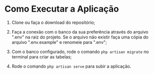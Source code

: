 # Como Executar a Aplicação

1. Clone ou faça o download do repositório;

1. Faça a conexão com o banco da sua preferência através do arquivo ".env" na raiz do projeto. Se o arquivo não existir faça uma cópia do arquivo ".env.example" e renomeie para ".env";

1. Com o banco configurado, rode o comando `php artisan migrate` no terminal para criar as tabelas;

1. Rode o comando `php artisan serve` para subir a aplicação.
